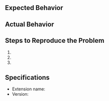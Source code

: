 ## Expected Behavior


## Actual Behavior


## Steps to Reproduce the Problem

1.
1.
1.

## Specifications

- Extension name:
- Version:

